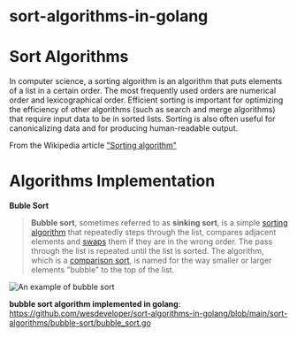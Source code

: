 
# sort-algorithms-in-golang

# Sort Algorithms

In computer science, a sorting algorithm is an algorithm that puts elements of a list in a certain order. The most frequently used orders are numerical order and lexicographical order. Efficient sorting is important for optimizing the efficiency of other algorithms (such as search and merge algorithms) that require input data to be in sorted lists. Sorting is also often useful for canonicalizing data and for producing human-readable output.

From the Wikipedia article <a href="https://en.wikipedia.org/wiki/Sorting_algorithm">"Sorting algorithm"</a>

# Algorithms Implementation 
**Buble Sort**

> **Bubble sort**, sometimes referred to as **sinking sort**, is a simple [sorting
> algorithm](https://en.wikipedia.org/wiki/Sorting_algorithm "Sorting
> algorithm") that repeatedly steps through the list, compares adjacent
> elements and
> [swaps](https://en.wikipedia.org/wiki/Swap_(computer_science) "Swap
> (computer science)") them if they are in the wrong order. The pass
> through the list is repeated until the list is sorted. The algorithm,
> which is a [comparison
> sort](https://en.wikipedia.org/wiki/Comparison_sort "Comparison
> sort"), is named for the way smaller or larger elements "bubble" to
> the top of the list.

![An example of bubble sort](https://gifdownload.net/wp-content/uploads/2019/01/bubble-sort-animation-gif-9.gif)

**bubble sort algorithm implemented in golang**: https://github.com/wesdeveloper/sort-algorithms-in-golang/blob/main/sort-algorithms/bubble-sort/bubble_sort.go
